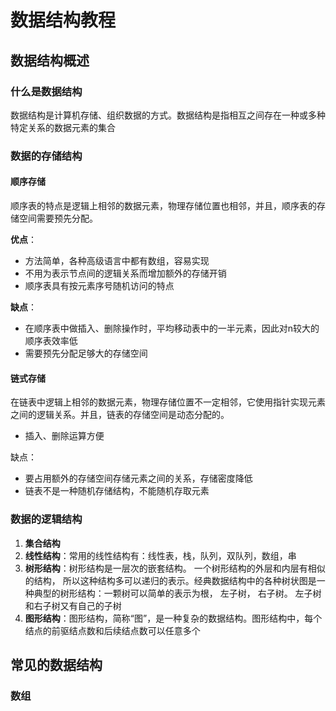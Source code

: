 # 数据结构教程

## 数据结构概述

### 什么是数据结构

数据结构是计算机存储、组织数据的方式。数据结构是指相互之间存在一种或多种特定关系的数据元素的集合

### 数据的存储结构

#### 顺序存储

顺序表的特点是逻辑上相邻的数据元素，物理存储位置也相邻，并且，顺序表的存储空间需要预先分配。

**优点**：

- 方法简单，各种高级语言中都有数组，容易实现
- 不用为表示节点间的逻辑关系而增加额外的存储开销
- 顺序表具有按元素序号随机访问的特点

**缺点**：

- 在顺序表中做插入、删除操作时，平均移动表中的一半元素，因此对n较大的顺序表效率低
- 需要预先分配足够大的存储空间

#### 链式存储

在链表中逻辑上相邻的数据元素，物理存储位置不一定相邻，它使用指针实现元素之间的逻辑关系。并且，链表的存储空间是动态分配的。

- 插入、删除运算方便

缺点：

- 要占用额外的存储空间存储元素之间的关系，存储密度降低
- 链表不是一种随机存储结构，不能随机存取元素

### 数据的逻辑结构

1. **集合结构**
2. **线性结构**：常用的线性结构有：线性表，栈，队列，双队列，数组，串
3. **树形结构**：树形结构是一层次的嵌套结构。 一个树形结构的外层和内层有相似的结构， 所以这种结构多可以递归的表示。经典数据结构中的各种树状图是一种典型的树形结构：一颗树可以简单的表示为根， 左子树， 右子树。 左子树和右子树又有自己的子树
4. **图形结构**：图形结构，简称“图”，是一种复杂的数据结构。图形结构中，每个结点的前驱结点数和后续结点数可以任意多个

## 常见的数据结构

### 数组



